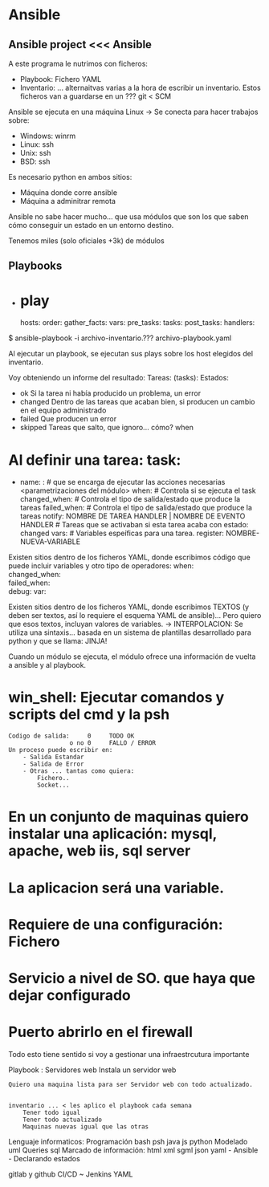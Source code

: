 # Ansible

## Ansible project <<< Ansible

A este programa le nutrimos con ficheros:
- Playbook: Fichero YAML
- Inventario: ... alternaitvas varias a la hora de escribir un inventario.
Estos ficheros van a guardarse en un ??? git < SCM

Ansible se ejecuta en una máquina Linux -> Se conecta para hacer trabajos sobre:
- Windows: winrm
- Linux:   ssh
- Unix:    ssh
- BSD:     ssh

Es necesario python en ambos sitios:
- Máquina donde corre ansible
- Máquina a adminitrar remota

Ansible no sabe hacer mucho... que usa módulos que son los que saben cómo conseguir un estado en 
un entorno destino. 

Tenemos miles (solo oficiales +3k) de módulos

## Playbooks
- # play
    
    hosts:
    order:
    gather_facts:
    vars:
    pre_tasks:
    tasks:
    post_tasks:
    handlers:

$ ansible-playbook -i archivo-inventario.??? archivo-playbook.yaml

Al ejecutar un playbook, se ejecutan sus plays sobre los host elegidos del inventario.

Voy obteniendo un informe del resultado:
Tareas: (tasks): Estados:
- ok            Si la tarea ni había producido un problema, un error
- changed       Dentro de las tareas que acaban bien, si producen un cambio en el equipo administrado
- failed        Que producen un error
- skipped       Tareas que salto, que ignoro... cómo? when

# Al definir una tarea: task:
-   name: <NOMBRE>
    <MODULO>:                       # que se encarga de ejecutar las acciones necesarias
        <parametrizaciones del módulo>
    when: <CONDICION>               # Controla si se ejecuta el task
    changed_when: <CONDICION>       # Controla el tipo de salida/estado que produce la tareas
    failed_when:  <CONDICION>       # Controla el tipo de salida/estado que produce la tareas
    notify: NOMBRE DE TAREA HANDLER | NOMBRE DE EVENTO HANDLER
            # Tareas que se activaban si esta tarea acaba con estado: changed
    vars: # Variables espeíficas para una tarea.
    register: NOMBRE-NUEVA-VARIABLE

Existen sitios dentro de los ficheros YAML, donde escribimos código que puede incluir variables y 
otro tipo de operadores:
    when: <CONDICION>               
    changed_when: <CONDICION>       
    failed_when:  <CONDICION>       
    debug:
        var: <VARIABLE>

Existen sitios dentro de los ficheros YAML, donde escribimos TEXTOS (y deben ser textos, así lo 
requiere el esquema YAML de ansible)... Pero quiero que esos textos, incluyan valores de variables.
-> INTERPOLACION: Se utiliza una sintaxis... basada en un sistema de plantillas desarrollado para python
y que se llama: JINJA!

Cuando un módulo se ejecuta, el módulo ofrece una información de vuelta a ansible y al playbook.

# win_shell: Ejecutar comandos y scripts del cmd y la psh
    Codigo de salida:     0     TODO OK
                     o no 0     FALLO / ERROR
    Un proceso puede escribir en:
        - Salida Estandar
        - Salida de Error
        - Otras ... tantas como quiera:
            Fichero..
            Socket...
            
# En un conjunto de maquinas quiero instalar una aplicación: mysql, apache, web iis, sql server
# La aplicacion será una variable.
# Requiere de una configuración: Fichero 
# Servicio a nivel de SO. que haya que dejar configurado
# Puerto abrirlo en el firewall



Todo esto tiene sentido si voy a gestionar una infraestrcutura importante

Playbook : Servidores web
    Instala un servidor web
    
    Quiero una maquina lista para ser Servidor web con todo actualizado.
    
    
    inventario ... < les aplico el playbook cada semana
        Tener todo igual
        Tener todo actualizado
        Maquinas nuevas igual que las otras
    
    
    
Lenguaje informaticos:
    Programación
         bash
         psh
         java
         js
         python
    Modelado
        uml
    Queries
        sql
    Marcado de información:
            html
            xml
        sgml
        json
        yaml - Ansible - Declarando estados


gitlab y github
    CI/CD ~ Jenkins  YAML